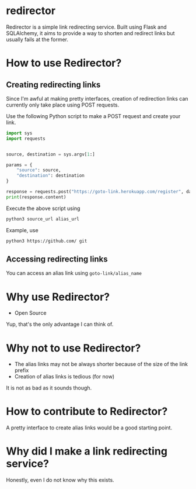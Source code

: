 # redirector

Redirector is a simple link redirecting service. Built using Flask and SQLAlchemy, it aims to provide a way to shorten and redirect links but usually fails at the former. 

# How to use Redirector?

## Creating redirecting links

Since I'm awful at making pretty interfaces, creation of redirection links can currently only take place using POST requests.

Use the following Python script to make a POST request and create your link.

```Python
import sys
import requests


source, destination = sys.argv[1:]

params = {
    "source": source,
    "destination": destination
}

response = requests.post("https://goto-link.herokuapp.com/register", data=params)
print(response.content)
```

Execute the above script using

```bash
python3 source_url alias_url
```

Example, use
```bash
python3 https://github.com/ git
```

## Accessing redirecting links

You can access an alias link using `goto-link/alias_name`

# Why use Redirector?

* Open Source

Yup, that's the only advantage I can think of.

# Why not to use Redirector?

* The alias links may not be always shorter because of the size of the link prefix
* Creation of alias links is tedious (for now)

It is not as bad as it sounds though.

# How to contribute to Redirector?

A pretty interface to create alias links would be a good starting point. 

# Why did I make a link redirecting service?

Honestly, even I do not know why this exists.
